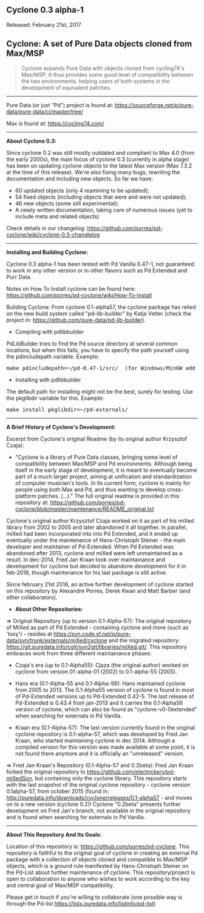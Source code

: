 
Cyclone 0.3 alpha-1 
-------

Released: February 21st, 2017

Cyclone: A set of Pure Data objects cloned from Max/MSP 
-------

> Cyclone expands Pure Data with objects cloned from cycling74's Max/MSP. It thus provides some good level of compatibility between the two environments, helping users of both systems in the development of equivalent patches. 

-------

Pure Data (or just "Pd") project is found at: https://sourceforge.net/p/pure-data/pure-data/ci/master/tree/

Max is found at: https://cycling74.com/

-------

<strong>About Cyclone 0.3:</strong>

Since cyclone 0.2 was still mostly outdated and compliant to Max 4.0 (from the early 2000s), the main focus of cyclone 0.3 (currently in alpha stage) has been on updating cyclone objects to the latest Max version (Max 7.3.2 at the time of this release). We're also fixing many bugs, rewriting the documentation and including new objects. So far we have:

- 60 updated objects (only 4 reamining to be updated);
- 54 fixed objects (including objects that were and were not updated);
- 46 new objects (some still experimental);
- A newly written documentation, taking care of numerous issues (yet to include meta and related objects)

Check details in our changelog: https://github.com/porres/pd-cyclone/wiki/cyclone-0.3-changlelog 


-------

<strong>Installing and Building Cyclone:</strong>

Cyclone 0.3 alpha-1 has been tested with Pd Vanilla 0.47-1, not guaranteed to work in any other version or in other flavors such as Pd Extended and Purr Data. 

Notes on How To Install cyclone can be found here: https://github.com/porres/pd-cyclone/wiki/How-To-Install

Building Cyclone: From cyclone 0.1-alpha57, the cyclone package has relied on the new build system called "pd-lib-builder" by Katja Vetter (check the project in: <https://github.com/pure-data/pd-lib-builder>). 

* Compiling with pdlibbuilder

PdLibBuilder tries to find the Pd source directory at several common locations, but when this fails, you have to specify the path yourself using the pdincludepath variable. Example:

<pre>make pdincludepath=~/pd-0.47-1/src/  (for Windows/MinGW add 'pdbinpath=~/pd-0.47-1/bin/)</pre>

* Installing with pdlibbuilder

The default path for installing might not be the best, surely for testing. Use the pkglibdir variable for this. Example:

<pre>make install pkglibdir=~/pd-externals/</pre>

-------

<strong>A Brief History of Cyclone's Development:</strong>

Excerpt from Cyclone's original Readme (by its original author Krzysztof Czaja):

* "Cyclone is a library of Pure Data classes, bringing some level of compatibility between Max/MSP and Pd environments. Although being itself in the early stage of development, it is meant to eventually become part of a much larger project, aiming at unification and standardization of computer musician's tools. In its current form, cyclone is mainly for people using both Max and Pd, and thus wanting to develop cross-platform patches. (...)." The full original readme is provided in this repository at: <https://github.com/porres/pd-cyclone/blob/master/maintenance/README_original.txt>

Cyclone's original author Krzysztof Czaja worked on it as part of his miXed library from 2002 to 2005 and later abandoned it all together. In parallel, miXed had been incorporated into into Pd Extended, and it ended up eventually under the maintenance of Hans-Christoph Steiner - the main developer and maintainer of Pd-Extended. When Pd Extended was abandoned after 2013, cyclone and miXed were left unmaintained as a result. In dec-2014, Fred Jan Kraan took over maintainance and development for cyclone but decided to abandone development for it in feb-2016, though maintenance for his last package is still active.

Since february 21st 2016, an active further development of cyclone started on this repository by Alexandre Porres, Derek Kwan and Matt Barber (and other collaborators).

* <strong>About Other Repositories:</strong>

=> Original Repository (up to version 0.1-Alpha-57):
The original repository of MiXed as part of Pd Extended - containing cyclone and more (such as 'toxy') - resides at <https://svn.code.sf.net/p/pure-data/svn/trunk/externals/miXed/cyclone> and the migrated repository: <https://git.puredata.info/cgit/svn2git/libraries/miXed.git/>. This repository embraces work from three different maintainance phases: 

- Czaja's era (up to 0.1-Alpha55): Cjaza (the original author) worked on cyclone from version 01-alpha-01 (2002) to 0.1-alpha-55 (2005). 

- Hans era (0.1-Alpha-55 and 0.1-Alpha-56): Hans maintained cyclone from 2005 to 2013. The 0.1-Alpha55 version of cyclone is found in most of Pd-Extended versions up to Pd-Extended 0.42-5. The last release of Pd-Extended is 0.43.4 from jan-2013 and it carries the 0.1-Alpha56 version of cyclone, which can also be found as "cyclone-v0-0extended" when searching for externals in Pd Vanilla.

- Kraan era (0.1-Alpha-57): The last version currently found in the original cyclone repository is 0.1-alpha-57, which was developed by Fred Jan Kraan, who started maintaining cyclone in dec 2014. Although a compiled version for this version was made available at some point, it is not found there anymore and it is officially an "unreleased" version.

=> Fred Jan Kraan's Repository (0.1-Alpha-57 and 0.2beta): Fred Jan Kraan forked the original repository to <https://github.com/electrickery/pd-miXedSon>, but containing only the cyclone library. This repository starts with the last snapshot of the original cyclone repository - cyclone version 0.1alpha-57, from october 2015 (found in: <http://puredata.info/downloads/cyclone/releases/0.1-alpha57> - and moves on to a new version (cyclone 0.2)! Cyclone "0.2beta" presents further development on Fred Jan's branch, not available in the original repository and is found when searching for externals in Pd Vanilla.

-------

<strong>About This Repository And Its Goals:</strong>

Location of this repository is: https://github.com/porres/pd-cyclone. This repository is faithful to the original goal of cyclone in creating an external Pd package with a collection of objects cloned and compatible to Max/MSP objects, which is a ground rule manifested by Hans-Christoph Steiner on the Pd-List about further maintenance of cyclone. This repository/project is open to collaboration to anyone who wishes to work according to the key and central goal of Max/MSP compatibility. 

Please get in touch if you're willing to collaborate (one possible way is through the Pd-list https://lists.puredata.info/listinfo/pd-list)

